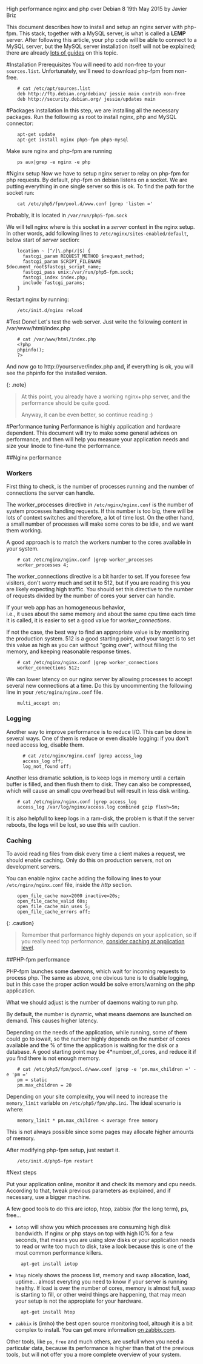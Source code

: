 
High performance nginx and php over Debian 8
19th May 2015 by Javier Briz


This document describes how to install and setup an nginx server with php-fpm.
This stack, together with a MySQL server, is what is called a **LEMP** server. After following this article, your php code will be
able to connect to a MySQL server, but the MySQL server installation itself will not be explained;
there are already [lots of guides](https://www.linode.com/docs/databases/mysql/) on this topic. 

#Installation Prerequisites
You will need to add non-free to your `sources.list`. Unfortunately, we'll need to download php-fpm from non-free.

        # cat /etc/apt/sources.list
        deb http://ftp.debian.org/debian/ jessie main contrib non-free
        deb http://security.debian.org/ jessie/updates main

#Packages installation
In this step, we are installing all the necessary packages.
Run the following as root to install nginx, php and MySQL connector:

        apt-get update
        apt-get install nginx php5-fpm php5-mysql

Make sure nginx and php-fpm are running

        ps aux|grep -e nginx -e php
        
#Nginx setup
Now we have to setup nginx server to relay on php-fpm for php requests. 
By default, php-fpm on debian listens on a socket. We are putting everything in one single server so this is ok.
To find the path for the socket run:

        cat /etc/php5/fpm/pool.d/www.conf |grep 'listen ='

Probably, it is located in `/var/run/php5-fpm.sock`

We will tell nginx where is this socket in a *server* context in the nginx setup.
In other words, add following lines to `/etc/nginx/sites-enabled/default`, below start of *server* section:

        location ~ [^/]\.php(/|$) {
          fastcgi_param REQUEST_METHOD $request_method;
          fastcgi_param SCRIPT_FILENAME $document_root$fastcgi_script_name;
          fastcgi_pass unix:/var/run/php5-fpm.sock;
          fastcgi_index index.php;
          include fastcgi_params;
        }

Restart nginx by running:

        /etc/init.d/nginx reload
        
#Test
Done! Let's test the web server. Just write the following content in /var/www/html/index.php

        # cat /var/www/html/index.php
        <?php
        phpinfo();
        ?>

And now go to http://yourserver/index.php and, if everything is ok, you will see the phpinfo for the installed version.
      
{: .note}
>
> At this point, you already have a working nginx+php server, and the performance should be quite good.
>
> Anyway, it can be even better, so continue reading  :)

#Performance tuning
Performance is highly application and hardware dependent. This document will try to make some general advices on performance, and then will help you measure your application needs and size your linode to fine-tune the performance.

##Nginx performance

### Workers

First thing to check, is the number of processes running and the number of connections the server can handle.

The worker_processes directive in `/etc/nginx/nginx.conf` is the number of system processes handling requests. If this number is too big, there will be lots of context switches and therefore, a lot of time lost.
On the other hand, a small number of processes will make some cores to be idle, and we want them working.

A good approach is to match the workers number to the cores available in your system.
        
        # cat /etc/nginx/nginx.conf |grep worker_processes
        worker_processes 4;

The worker_connections directive is a bit harder to set. If you foresee few visitors, don't worry much and set it to 512, but if you are reading this you are likely expecting high traffic. You should set this directive to the number of requests divided by the number of cores your server can handle.

If your web app has an homogeneous behavior,  
i.e., it uses about the same memory and about the same cpu time each time it is called, it is easier to set a good value for *worker_connections*.

If not the case, the best way to find an appropriate value is by monitoring the production system. 512 is a good starting point, and your target is to set this value as high as you can without "going over", without filling the memory, and keeping reasonable response times.

        # cat /etc/nginx/nginx.conf |grep worker_connections
        worker_connections 512;

We can lower latency on our nginx server by allowing processes to accept several new connections at a time. Do this by uncommenting the following line in your `/etc/nginx/nginx.conf` file.

        multi_accept on;

### Logging

Another way to improve performance is to reduce I/O. This can be done in several ways. One of them is reduce or even disable logging: if you don't need access log, disable them.

          # cat /etc/nginx/nginx.conf |grep access_log
          access_log off;
          log_not_found off; 

Another less dramatic solution, is to keep logs in memory until a certain buffer is filled, and then flush them to disk. They can also be compressed, which will cause an small cpu overhead but will result in less disk writing.

        # cat /etc/nginx/nginx.conf |grep access_log
        access_log /var/log/nginx/access.log combined gzip flush=5m;

It is also helpfull to keep logs in a ram-disk, the problem is that if the server reboots, the logs will be lost, so use this with caution.

### Caching

To avoid reading files from disk every time a client makes a request, we should enable caching. Only do this on production servers, not on development servers.

You can enable nginx cache adding the following lines to your `/etc/nginx/nginx.conf` file, inside the *http* section.

        open_file_cache max=2000 inactive=20s; 
        open_file_cache_valid 60s; 
        open_file_cache_min_uses 5; 
        open_file_cache_errors off;
        

{: .caution}
>
> Remember that performance highly depends on your application, so if you really need top performance, [consider caching at application level](https://www.linode.com/docs/databases/redis/).

##PHP-fpm performance

PHP-fpm launches some daemons, which wait for incoming requests to process php. The same as above, one obvious tune is to disable logging, but in this case the proper action would be solve errors/warning on the php application.

What we should adjust is the number of daemons waiting to run php.

By default, the number is dynamic, what means daemons are launched on demand. This causes higher latency.

Depending on the needs of the application, while running, some of them could go to iowait, so the number highly depends on the number of cores available and the % of time the application is waiting for the disk or a database. A good starting point may be 4*number_of_cores, and reduce it if you find there is not enough memory.

        # cat /etc/php5/fpm/pool.d/www.conf |grep -e 'pm.max_children =' -e 'pm ='
        pm = static
        pm.max_children = 20

Depending on your site complexity, you will need to increase the `memory_limit` variable on `/etc/php5/fpm/php.ini`. The ideal scenario is where:

        memory_limit * pm.max_children < average free memory

This is not always possible since some pages may allocate higher amounts of memory.

After modifying php-fpm setup, just restart it.

        /etc/init.d/php5-fpm restart

#Next steps

Put your application online, monitor it and check its memory and cpu needs. According to that, tweak previous parameters as explained, and if necessary, use a bigger machine.

A few good tools to do this are iotop, htop, zabbix (for the long term), ps, free...

- `iotop` will show you which processes are consuming high disk bandwidth. If nginx or php stays on top with high IO% for a few seconds, that means you are using slow disks or your application needs to read or write too much to disk, take a look because this is one of the most common performance killers.

        apt-get install iotop

- `htop` nicely shows the process list, memory and swap allocation, load, uptime... almost everyting you need to know if your server is running healthy. If load is over the number of cores, memory is almost full, swap is starting to fill, or other weird things are happening, that may mean your setup is not the appropiate for your hardware.

        apt-get install htop

- `zabbix` is (imho) the best open source monitoring tool, altough it is a bit complex to install. You can get more information [on zabbix.com](http://www.zabbix.com/).

Other tools, like `ps`, `free` and much others, are usefull when you need a particular data, because its performance is higher than that of the previous tools, but will not offer you a more complete overview of your system.


